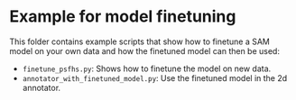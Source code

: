# Example for model finetuning

This folder contains example scripts that show how to finetune a SAM model on your own data and how the finetuned model can then be used:

- `finetune_psfhs.py`: Shows how to finetune the model on new data.
- `annotator_with_finetuned_model.py`: Use the finetuned model in the 2d annotator.